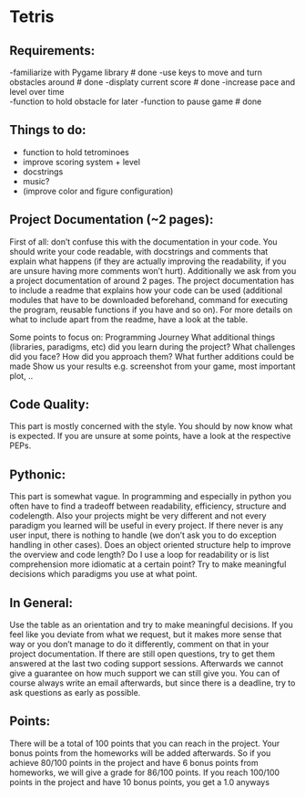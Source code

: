 # Tetris
## Requirements:
-familiarize with Pygame library            # done
-use keys to move and turn obstacles around # done
-displaty current score                     # done
-increase pace and level over time          
-function to hold obstacle for later 
-function to pause game                     # done

## Things to do:
- function to hold tetrominoes
- improve scoring system + level
- docstrings
- music?
- (improve color and figure configuration)

## Project Documentation (~2 pages):
First of all: don’t confuse this with the documentation in your code. You should write your
code readable, with docstrings and comments that explain what happens (if they are actually
improving the readability, if you are unsure having more comments won’t hurt). Additionally
we ask from you a project documentation of around 2 pages.
The project documentation has to include a readme that explains how your code can be
used (additional modules that have to be downloaded beforehand, command for executing
the program, reusable functions if you have and so on).
For more details on what to include apart from the readme, have a look at the table.

Some points to focus on:
Programming Journey
What additional things (libraries, paradigms, etc) did you learn during the
project?
What challenges did you face?
How did you approach them?
What further additions could be made
Show us your results
e.g. screenshot from your game, most important plot, ..

## Code Quality:
This part is mostly concerned with the style. You should by now know what is expected. If
you are unsure at some points, have a look at the respective PEPs.

## Pythonic:
This part is somewhat vague. In programming and especially in python you often have to find
a tradeoff between readability, efficiency, structure and codelength. Also your projects might
be very different and not every paradigm you learned will be useful in every project. If there
never is any user input, there is nothing to handle (we don’t ask you to do exception handling
in other cases). Does an object oriented structure help to improve the overview and code
length? Do I use a loop for readability or is list comprehension more idiomatic at a certain
point? Try to make meaningful decisions which paradigms you use at what point.

## In General:
Use the table as an orientation and try to make meaningful decisions. If you feel like you
deviate from what we request, but it makes more sense that way or you don’t manage to do
it differently, comment on that in your project documentation. If there are still open questions,
try to get them answered at the last two coding support sessions. Afterwards we cannot give
a guarantee on how much support we can still give you. You can of course always write an
email afterwards, but since there is a deadline, try to ask questions as early as possible.

## Points:
There will be a total of 100 points that you can reach in the project. Your bonus points from
the homeworks will be added afterwards. So if you achieve 80/100 points in the project and
have 6 bonus points from homeworks, we will give a grade for 86/100 points. If you reach
100/100 points in the project and have 10 bonus points, you get a 1.0 anyways
 
